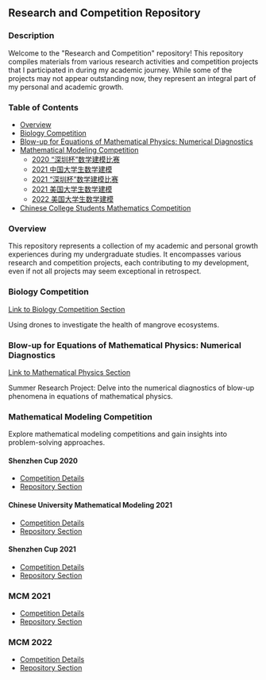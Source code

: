 ## Research and Competition Repository

### Description

Welcome to the "Research and Competition" repository! This repository compiles materials from various research activities and competition projects that I participated in during my academic journey. While some of the projects may not appear outstanding now, they represent an integral part of my personal and academic growth.

### Table of Contents

- [Overview](#overview)
- [Biology Competition](#biology-competition)
- [Blow-up for Equations of Mathematical Physics: Numerical Diagnostics](#mathematical-physics)
- [Mathematical Modeling Competition](#mathematical-modeling-competition)
  - [2020 “深圳杯”数学建模比赛](#shenzhen-cup-2020)
  - [2021 中国大学生数学建模](#chinese-university-mathematical-modeling-2021)
  - [2021 “深圳杯”数学建模比赛](#shenzhen-cup-2021)
  - [2021 美国大学生数学建模](#mcm-2021)
  - [2022 美国大学生数学建模](#mcm-2022)
- [Chinese College Students Mathematics Competition](https://github.com/Kowlooncen/Research-and-Competition/tree/main/Chinese%20College%20Students%20Mathematics%20Competition)

### Overview

This repository represents a collection of my academic and personal growth experiences during my undergraduate studies. It encompasses various research and competition projects, each contributing to my development, even if not all projects may seem exceptional in retrospect.

### Biology Competition

[Link to Biology Competition Section](https://github.com/Kowlooncen/Research-and-Competition/blob/main/Biology%20competition/README.md)

Using drones to investigate the health of mangrove ecosystems.

### Blow-up for Equations of Mathematical Physics: Numerical Diagnostics

[Link to Mathematical Physics Section](https://github.com/Kowlooncen/Research-and-Competition/blob/main/Blow-up%20for%20equations%20of%20mathematical%20physics%3A%20numerical%20diagnostics/README.md)

Summer Research Project: Delve into the numerical diagnostics of blow-up phenomena in equations of mathematical physics.

### Mathematical Modeling Competition

Explore mathematical modeling competitions and gain insights into problem-solving approaches.

#### Shenzhen Cup 2020

- [Competition Details](http://www.m2ct.org/view-page.jsp?editId=12&uri=0D00235&gobackUrl=modular-list.jsp&pageType=smxly&menuType=flowUp)
- [Repository Section](https://github.com/Kowlooncen/Research-and-Competition/blob/main/Mathematical%20Modeling%20Competition/2020%20%E2%80%9C%E6%B7%B1%E5%9C%B3%E6%9D%AF%E2%80%9D%E6%95%B0%E5%AD%A6%E5%BB%BA%E6%A8%A1%E6%AF%94%E8%B5%9B/README.md)

#### Chinese University Mathematical Modeling 2021

- [Competition Details](https://www.shumo.com/wiki/doku.php?id=2021_%E5%B9%B4%E5%85%A8%E5%9B%BD%E5%A4%A7%E5%AD%A6%E7%94%9F%E6%95%B0%E5%AD%A6%E5%BB%BA%E6%A8%A1%E7%AB%9E%E8%B5%9B_cumcm_%E8%AF%95%E9%A2%98)
- [Repository Section](https://github.com/Kowlooncen/Research-and-Competition/blob/main/Mathematical%20Modeling%20Competition/2021%20%E4%B8%AD%E5%9B%BD%E5%A4%A7%E5%AD%A6%E7%94%9F%E6%95%B0%E5%AD%A6%E5%BB%BA%E6%A8%A1/README.md)


#### Shenzhen Cup 2021

- [Competition Details](http://www.m2ct.org/view-page.jsp?editId=12&uri=0D00250&gobackUrl=modular-list.jsp&pageType=smxly&menuType=flowUp1)
- [Repository Section](https://github.com/Kowlooncen/Research-and-Competition/tree/main/Mathematical%20Modeling%20Competition/2021%20%E2%80%9C%E6%B7%B1%E5%9C%B3%E6%9D%AF%E2%80%9D%E6%95%B0%E5%AD%A6%E5%BB%BA%E6%A8%A1%E6%AF%94%E8%B5%9B)

### MCM 2021

- [Competition Details](https://www.mathmodels.org/Problems/2021/MCM-C/index.html)
- [Repository Section](https://github.com/Kowlooncen/Research-and-Competition/tree/main/Mathematical%20Modeling%20Competition/2021%20%E7%BE%8E%E5%9B%BD%E5%A4%A7%E5%AD%A6%E7%94%9F%E6%95%B0%E5%AD%A6%E5%BB%BA%E6%A8%A1%E6%AF%94%E8%B5%9B)

### MCM 2022

- [Competition Details](https://www.mathmodels.org/Problems/2022/MCM-A/index.html)
- [Repository Section](https://github.com/Kowlooncen/Research-and-Competition/tree/main/Mathematical%20Modeling%20Competition/2021%20%E2%80%9C%E6%B7%B1%E5%9C%B3%E6%9D%AF%E2%80%9D%E6%95%B0%E5%AD%A6%E5%BB%BA%E6%A8%A1%E6%AF%94%E8%B5%9B)
